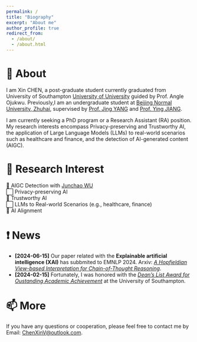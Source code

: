 ```yaml
---
permalink: /
title: "Biography"
excerpt: "About me"
author_profile: true
redirect_from: 
  - /about/
  - /about.html
---
```


👋 About
======
I am Xin CHEN, a post-graduate student currently graduated from University of Southampton [University of University](https://www.southampton.ac.uk/) guided by Prof. Angle Ojukwu. Previously,I am an undergraduate student at [Beijing Normal University, Zhuhai](https://english.bnuz.edu.cn/), supervised by [Prof. Jing YANG](https://rsgyy.bnu.edu.cn/yjjg/yykxyjzx/rcdw2/97903.html) and [Prof. Ying JIANG](https://rsgyy.bnu.edu.cn/yjjg/glcxyjzx/glcxyjzxrcdw/97671.html). 

I am currently seeking a PhD program or a Research Assistant (RA) position. My research interests encompass Privacy-preserving and Trustworthy AI, the application of Large Language Models (LLMs) to real-world scenarios such as healthcare and finance, and the detection of AI-generated content (AIGC).

🌟 Research Interest
======
🔳 AIGC Detection with [Junchao WU](https://github.com/junchaoIU)  
⬜️ Privacy-preserving AI  
🔳 Trustworthy AI  
⬜️ LLMs to Real-world Scenarios (e.g., healthcare, finance)  
🔳 AI Alignment

❗️ News
======
- **[2024-06-15]** Our paper related with the **Explainable artificial intelligence (XAI)** has subbmited to EMNLP 2024. Arxiv: *[A Hopfieldian View-based Interpretation for Chain-of-Thought Reasoning](https://arxiv.org/abs/2406.12255)*. 
- **[2024-02-15]** Fortunately, I was honored with the *[Dean’s List Award for Oustanding Academic Achievement](https://chen-x666.github.io/portfolio/)* at the University of Southampton. 

📫 More
======
If you have any questions or cooperation, please feel free to contact me by Email: ChenXinV@outlook.com.
